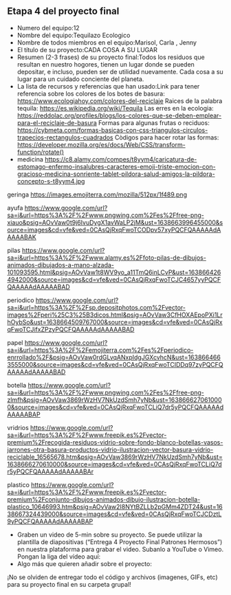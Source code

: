 ## Etapa 4 del proyecto final

- Numero del equipo:12
- Nombre del equipo:Tequilazo Ecologico
- Nombre de todos miembros en el equipo:Marisol, Carla , Jenny
- El título de su proyecto:CADA COSA A SU LUGAR
- Resumen (2-3 frases) de su proyecto final:Todos los residuos que resultan en nuestro hogores, tienen un lugar donde se pueden depositar, e incluso, pueden ser de utilidad nuevamente. Cada cosa a  su lugar para  un cuidado conciente del planeta. 
- La lista de recursos y referencias que han usado:Link para tener referencia sobre los colores de los botes de basura: https://www.ecologiahoy.com/colores-del-reciclaje Raices de la palabra tequila: https://es.wikipedia.org/wiki/Tequila Las erres en la ecologia: https://reddolac.org/profiles/blogs/los-colores-que-se-deben-emplear-para-el-reciclaje-de-basura Formas para algunas frutas o reciduos: https://cybmeta.com/formas-basicas-con-css-triangulos-circulos-trapecios-rectangulos-cuadrados Còdigos para hacer rotar las formas: https://developer.mozilla.org/es/docs/Web/CSS/transform-function/rotate()
- medicina
https://c8.alamy.com/compes/t8yym4/caricatura-de-estomago-enfermo-insalubres-caracteres-emoji-triste-emocion-con-gracioso-medicina-sonriente-tablet-pildora-salud-amigos-la-pildora-concepto-s-t8yym4.jpg



geringa
https://images.emojiterra.com/mozilla/512px/1f489.png


ayufa
https://www.google.com/url?sa=i&url=https%3A%2F%2Fwww.pngwing.com%2Fes%2Ffree-png-xiauo&psig=AOvVaw0t9j6IvuDygX1avWaLP2jM&ust=1638663996455000&source=images&cd=vfe&ved=0CAsQjRxqFwoTCODpv57xyPQCFQAAAAAdAAAAABAK


pilas
https://www.google.com/url?sa=i&url=https%3A%2F%2Fwww.alamy.es%2Ffoto-pilas-de-dibujos-animados-dibujados-a-mano-alzada-101093595.html&psig=AOvVaw1t8WV9yo_a11TmQ6inLCvP&ust=1638664264942000&source=images&cd=vfe&ved=0CAsQjRxqFwoTCJC4657yyPQCFQAAAAAdAAAAABAD

periodico
https://www.google.com/url?sa=i&url=https%3A%2F%2Fsp.depositphotos.com%2Fvector-images%2Fperi%25C3%25B3dicos.html&psig=AOvVaw3CfHOXAEpoPXi1LrhOybSo&ust=1638664509767000&source=images&cd=vfe&ved=0CAsQjRxqFwoTCJifxZPzyPQCFQAAAAAdAAAAABAD


papel
https://www.google.com/url?sa=i&url=https%3A%2F%2Femojiterra.com%2Fes%2Fperiodico-enrrollado%2F&psig=AOvVaw0rdGLvqANxpIdgJGXcvhcN&ust=1638664663555000&source=images&cd=vfe&ved=0CAsQjRxqFwoTCIDDq97zyPQCFQAAAAAdAAAAABAD



botella
https://www.google.com/url?sa=i&url=https%3A%2F%2Fwww.pngwing.com%2Fes%2Ffree-png-zlmfh&psig=AOvVaw3869rWzHV7NkUzdSmh7yNb&ust=1638666270610000&source=images&cd=vfe&ved=0CAsQjRxqFwoTCLiQ7dr5yPQCFQAAAAAdAAAAABAP


vridrios
https://www.google.com/url?sa=i&url=https%3A%2F%2Fwww.freepik.es%2Fvector-premium%2Frecogida-residuos-vidrio-sobre-fondo-blanco-botellas-vasos-jarrones-otra-basura-productos-vidrio-ilustracion-vector-basura-vidrio-reciclable_16565678.htm&psig=AOvVaw3869rWzHV7NkUzdSmh7yNb&ust=1638666270610000&source=images&cd=vfe&ved=0CAsQjRxqFwoTCLiQ7dr5yPQCFQAAAAAdAAAAABAr


plastico
https://www.google.com/url?sa=i&url=https%3A%2F%2Fwww.freepik.es%2Fvector-premium%2Fconjunto-dibujos-animados-dibujo-ilustracion-botella-plastico_10646993.htm&psig=AOvVaw2I8NYtBZLLb2pGMm4ZDT24&ust=1638667324439000&source=images&cd=vfe&ved=0CAsQjRxqFwoTCJCDztL9yPQCFQAAAAAdAAAAABAP

- Graben un video de 5-min sobre su proyecto. Se puede utilizar la plantilla de diapositivas (“Entrega 4 Proyecto Final Patrones Hermosos”) en nuestra plataforma para grabar el video. Subanlo a YouTube o Vimeo. Pongan la liga del vídeo aquí: 
- Algo más que quieren añadir sobre el proyecto:

¡No se olviden de entregar todo el código y archivos (imagenes, GIFs, etc) para su proyecto final en su carpeta grupal!
